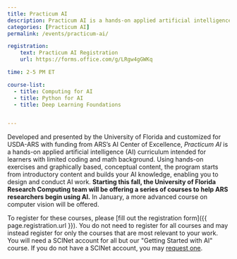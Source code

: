 ```yaml
---
title: Practicum AI
description: Practicum AI is a hands-on applied artificial intelligence (AI) curriculum intended for learners with limited coding and math background.
categories: [Practicum AI]
permalink: /events/practicum-ai/

registration:
    text: Practicum AI Registration
    url: https://forms.office.com/g/LRgw4gGWKq

time: 2-5 PM ET

course-list:
  - title: Computing for AI
  - title: Python for AI
  - title: Deep Learning Foundations


---
```


Developed and presented by the University of Florida and customized for USDA-ARS with funding from ARS’s AI Center of Excellence, *Practicum AI* is a hands-on applied artificial intelligence (AI) curriculum intended for learners with limited coding and math background. Using hands-on exercises and graphically based, conceptual content, the program starts from introductory content and builds your AI knowledge, enabling you to design and conduct AI work. **Starting this fall, the University of Florida Research Computing team will be offering a series of courses to help ARS researchers begin using AI.** In January, a more advanced course on computer vision will be offered.

To register for these courses, please [fill out the registration form]({{ page.registration.url }}). You do not need to register for all courses and may instead register for only the courses that are most relevant to your work. You will need a SCINet account for all but our "Getting Started with AI" course. If you do not have a SCINet account, you may [request one](/about/signup).
